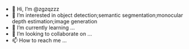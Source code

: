 - 👋 Hi, I’m @zgzqzzz
- 👀 I’m interested in object detection;semantic segmentation;monocular depth estimation;image generation
- 🌱 I’m currently learning ...
- 💞️ I’m looking to collaborate on ...
- 📫 How to reach me ...

<!---
zgzqzzz/zgzqzzz is a ✨ special ✨ repository because its `README.md` (this file) appears on your GitHub profile.
You can click the Preview link to take a look at your changes.
--->
